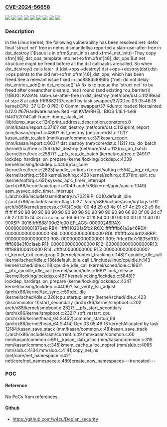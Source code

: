 ### [CVE-2024-56658](https://cve.mitre.org/cgi-bin/cvename.cgi?name=CVE-2024-56658)
![](https://img.shields.io/static/v1?label=Product&message=Linux&color=blue)
![](https://img.shields.io/static/v1?label=Version&message=&color=brightgreen)
![](https://img.shields.io/static/v1?label=Version&message=1bd631fc9a4515878c1bb7effd19335d2f2d87c2%20&color=brightgreen)
![](https://img.shields.io/static/v1?label=Version&message=3e29fa5b742479f73400468314a1c6b9cf553ee4%20&color=brightgreen)
![](https://img.shields.io/static/v1?label=Version&message=4.4%20&color=brightgreen)
![](https://img.shields.io/static/v1?label=Version&message=a8a572a6b5f2a79280d6e302cb3c1cb1fbaeb3e8%20&color=brightgreen)
![](https://img.shields.io/static/v1?label=Version&message=ce43f6a650a6689551a217276fb0dcca33790425%20&color=brightgreen)
![](https://img.shields.io/static/v1?label=Version&message=eeca98948d8c4922e6deb16bfc9ee0bd9902dbb0%20&color=brightgreen)
![](https://img.shields.io/static/v1?label=Vulnerability&message=n%2Fa&color=blue)

### Description

In the Linux kernel, the following vulnerability has been resolved:net: defer final 'struct net' free in netns dismantleIlya reported a slab-use-after-free in dst_destroy [1]Issue is in xfrm6_net_init() and xfrm4_net_init() :They copy xfrm[46]_dst_ops_template into net->xfrm.xfrm[46]_dst_ops.But net structure might be freed before all the dst callbacks arecalled. So when dst_destroy() calls later :if (dst->ops->destroy)    dst->ops->destroy(dst);dst->ops points to the old net->xfrm.xfrm[46]_dst_ops, which has been freed.See a relevant issue fixed in :ac888d58869b ("net: do not delay dst_entries_add() in dst_release()")A fix is to queue the 'struct net' to be freed after oneanother cleanup_net() round (and existing rcu_barrier())[1]BUG: KASAN: slab-use-after-free in dst_destroy (net/core/dst.c:112)Read of size 8 at addr ffff8882137ccab0 by task swapper/37/0Dec 03 05:46:18 kernel:CPU: 37 UID: 0 PID: 0 Comm: swapper/37 Kdump: loaded Not tainted 6.12.0 #67Hardware name: Red Hat KVM/RHEL, BIOS 1.16.1-1.el9 04/01/2014Call Trace: <IRQ>dump_stack_lvl (lib/dump_stack.c:124)print_address_description.constprop.0 (mm/kasan/report.c:378)? dst_destroy (net/core/dst.c:112)print_report (mm/kasan/report.c:489)? dst_destroy (net/core/dst.c:112)? kasan_addr_to_slab (mm/kasan/common.c:37)kasan_report (mm/kasan/report.c:603)? dst_destroy (net/core/dst.c:112)? rcu_do_batch (kernel/rcu/tree.c:2567)dst_destroy (net/core/dst.c:112)rcu_do_batch (kernel/rcu/tree.c:2567)? __pfx_rcu_do_batch (kernel/rcu/tree.c:2491)? lockdep_hardirqs_on_prepare (kernel/locking/lockdep.c:4339 kernel/locking/lockdep.c:4406)rcu_core (kernel/rcu/tree.c:2825)handle_softirqs (kernel/softirq.c:554)__irq_exit_rcu (kernel/softirq.c:589 kernel/softirq.c:428 kernel/softirq.c:637)irq_exit_rcu (kernel/softirq.c:651)sysvec_apic_timer_interrupt (arch/x86/kernel/apic/apic.c:1049 arch/x86/kernel/apic/apic.c:1049) </IRQ> <TASK>asm_sysvec_apic_timer_interrupt (./arch/x86/include/asm/idtentry.h:702)RIP: 0010:default_idle (./arch/x86/include/asm/irqflags.h:37 ./arch/x86/include/asm/irqflags.h:92 arch/x86/kernel/process.c:743)Code: 00 4d 29 c8 4c 01 c7 4c 29 c2 e9 6e ff ff ff 90 90 90 90 90 90 90 90 90 90 90 90 90 90 90 90 66 90 0f 00 2d c7 c9 27 00 fb f4 <fa> c3 cc cc cc cc 66 66 2e 0f 1f 84 00 00 00 00 00 0f 1f 40 00 90RSP: 0018:ffff888100d2fe00 EFLAGS: 00000246RAX: 00000000001870ed RBX: 1ffff110201a5fc2 RCX: ffffffffb61a3e46RDX: 0000000000000000 RSI: 0000000000000000 RDI: ffffffffb3d4d123RBP: 0000000000000000 R08: 0000000000000001 R09: ffffed11c7e1835dR10: ffff888e3f0c1aeb R11: 0000000000000000 R12: 0000000000000000R13: ffff888100d20000 R14: dffffc0000000000 R15: 0000000000000000? ct_kernel_exit.constprop.0 (kernel/context_tracking.c:148)? cpuidle_idle_call (kernel/sched/idle.c:186)default_idle_call (./include/linux/cpuidle.h:143 kernel/sched/idle.c:118)cpuidle_idle_call (kernel/sched/idle.c:186)? __pfx_cpuidle_idle_call (kernel/sched/idle.c:168)? lock_release (kernel/locking/lockdep.c:467 kernel/locking/lockdep.c:5848)? lockdep_hardirqs_on_prepare (kernel/locking/lockdep.c:4347 kernel/locking/lockdep.c:4406)? tsc_verify_tsc_adjust (arch/x86/kernel/tsc_sync.c:59)do_idle (kernel/sched/idle.c:326)cpu_startup_entry (kernel/sched/idle.c:423 (discriminator 1))start_secondary (arch/x86/kernel/smpboot.c:202 arch/x86/kernel/smpboot.c:282)? __pfx_start_secondary (arch/x86/kernel/smpboot.c:232)? soft_restart_cpu (arch/x86/kernel/head_64.S:452)common_startup_64 (arch/x86/kernel/head_64.S:414) </TASK>Dec 03 05:46:18 kernel:Allocated by task 12184:kasan_save_stack (mm/kasan/common.c:48)kasan_save_track (./arch/x86/include/asm/current.h:49 mm/kasan/common.c:60 mm/kasan/common.c:69)__kasan_slab_alloc (mm/kasan/common.c:319 mm/kasan/common.c:345)kmem_cache_alloc_noprof (mm/slub.c:4085 mm/slub.c:4134 mm/slub.c:4141)copy_net_ns (net/core/net_namespace.c:421 net/core/net_namespace.c:480)create_new_namespaces---truncated---

### POC

#### Reference
No PoCs from references.

#### Github
- https://github.com/w4zu/Debian_security

